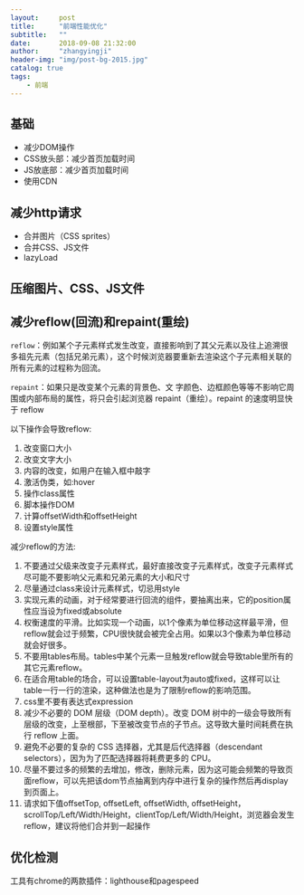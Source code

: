 ```yaml
---
layout:     post
title:      "前端性能优化"
subtitle:   ""
date:       2018-09-08 21:32:00
author:     "zhangyingji"
header-img: "img/post-bg-2015.jpg"
catalog: true
tags:
    - 前端
---
```


## 基础

- 减少DOM操作
- CSS放头部：减少首页加载时间
- JS放底部：减少首页加载时间
- 使用CDN

## 减少http请求

- 合并图片（CSS sprites）
- 合并CSS、JS文件
- lazyLoad

## 压缩图片、CSS、JS文件

## 减少reflow(回流)和repaint(重绘)

`reflow`：例如某个子元素样式发生改变，直接影响到了其父元素以及往上追溯很多祖先元素（包括兄弟元素），这个时候浏览器要重新去渲染这个子元素相关联的所有元素的过程称为回流。

`repaint`：如果只是改变某个元素的背景色、文 字颜色、边框颜色等等不影响它周围或内部布局的属性，将只会引起浏览器 repaint（重绘）。repaint 的速度明显快于 reflow

以下操作会导致reflow:
1. 改变窗口大小
2. 改变文字大小
3. 内容的改变，如用户在输入框中敲字
4. 激活伪类，如:hover
5. 操作class属性
6. 脚本操作DOM
7. 计算offsetWidth和offsetHeight
8. 设置style属性

减少reflow的方法:
1. 不要通过父级来改变子元素样式，最好直接改变子元素样式，改变子元素样式尽可能不要影响父元素和兄弟元素的大小和尺寸
2. 尽量通过class来设计元素样式，切忌用style
3. 实现元素的动画，对于经常要进行回流的组件，要抽离出来，它的position属性应当设为fixed或absolute
4. 权衡速度的平滑。比如实现一个动画，以1个像素为单位移动这样最平滑，但reflow就会过于频繁，CPU很快就会被完全占用。如果以3个像素为单位移动就会好很多。
5. 不要用tables布局。tables中某个元素一旦触发reflow就会导致table里所有的其它元素reflow。
6. 在适合用table的场合，可以设置table-layout为auto或fixed，这样可以让table一行一行的渲染，这种做法也是为了限制reflow的影响范围。
7. css里不要有表达式expression
8. 减少不必要的 DOM 层级（DOM depth）。改变 DOM 树中的一级会导致所有层级的改变，上至根部，下至被改变节点的子节点。这导致大量时间耗费在执行 reflow 上面。
9. 避免不必要的复杂的 CSS 选择器，尤其是后代选择器（descendant selectors），因为为了匹配选择器将耗费更多的 CPU。
10. 尽量不要过多的频繁的去增加，修改，删除元素，因为这可能会频繁的导致页面reflow，可以先把该dom节点抽离到内存中进行复杂的操作然后再display到页面上。
11. 请求如下值offsetTop, offsetLeft, offsetWidth, offsetHeight，scrollTop/Left/Width/Height，clientTop/Left/Width/Height，浏览器会发生reflow，建议将他们合并到一起操作

## 优化检测

工具有chrome的两款插件：lighthouse和pagespeed